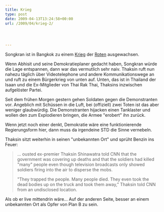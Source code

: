 ```yaml
---
title: Krieg
type: post
date: 2009-04-13T13:24:58+00:00
url: /2009/04/krieg-2/




---
```

Songkran ist in Bangkok zu einem [Krieg][1] der [Roten][2] ausgewachsen.

Wenn Abhisit und seine Demokratieplaner gedacht haben, Songkran würde die Lage entspannen, dann war das vermutlich sehr naiv. Thaksin ruft nun nahezu täglich über Videotelephone und andere Kommunikationswege an und ruft zu einem Bürgerkrieg von unten auf. Unten, das ist in Thailand der Isaan und die Ex-Mitglieder von Thai Rak Thai, Thaksins inzwischen aufgelöster Partei.

Seit dem frühen Morgen gestern gehen Soldaten gegen die Demonstranten vor. Angeblich mit Schüssen in die Luft, bei (offiziell) zwei Toten ist das aber weniger glaubwürdig. Die Demonstranten hijacken einen Tanklaster und wollen den zum Explodieren bringen, die Armee "erobert" ihn zurück.

Wenn jetzt noch einer denkt, Demokratie wäre eine funktionierende Regierungsform hier, dann muss da irgendeine <span class="caps">STD</span> die Sinne vernebeln.

Thaksin sitzt weiterhin in seinen "unbekannten Ort" und sprüht Benzin ins Feuer:

> ... ousted ex-premier Thaksin Shinawatra told <span class="caps">CNN</span> that the government was covering up deaths and that the soldiers had killed "many" people even though television broadcasts only showed soldiers firing into the air to disperse the mobs.
>
> "They trapped the people. Many people died. They even took the dead bodies up on the truck and took them away," Thaksin told <span class="caps">CNN</span> from an undisclosed location.

Als ob er live mittendrin wäre... Auf der anderen Seite, besser an einem unbekannten Ort als Opfer von Plan B zu sein.

 [1]: http://nationmultimedia.com/2009/04/14/politics/politics_30100484.php
 [2]: http://nationmultimedia.com/2009/04/14/politics/politics_30100480.php
